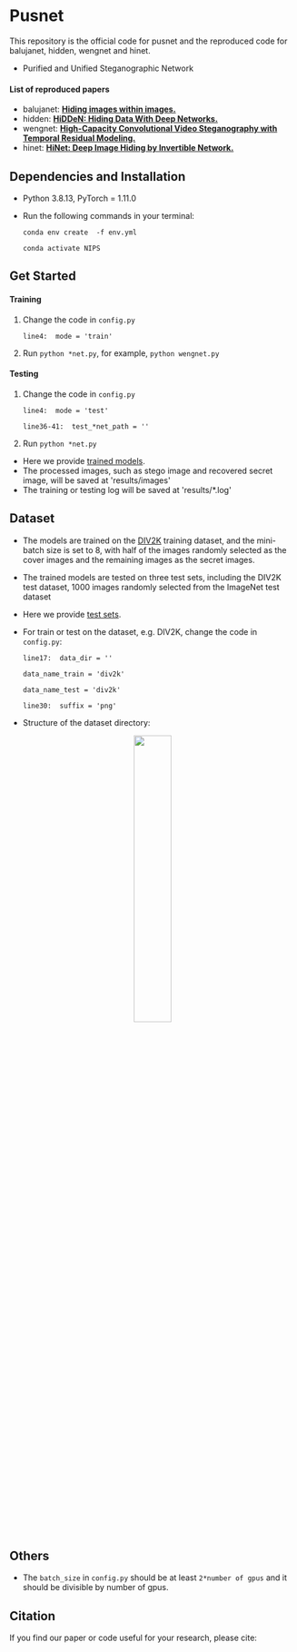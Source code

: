 # Pusnet
This repository is the official code for pusnet and the reproduced code for balujanet, hidden, wengnet and hinet.

- Purified and Unified Steganographic Network
    
#### List of reproduced papers
- balujanet: [**Hiding images within images.**](https://ieeexplore.ieee.org/stamp/stamp.jsp?tp=&arnumber=8654686) 
- hidden: [**HiDDeN: Hiding Data With Deep Networks.**](https://openaccess.thecvf.com/content_ECCV_2018/html/Jiren_Zhu_HiDDeN_Hiding_Data_ECCV_2018_paper.html)
- wengnet: [**High-Capacity Convolutional Video Steganography with Temporal Residual Modeling.**](https://dl.acm.org/doi/abs/10.1145/3323873.3325011)
- hinet: [**HiNet: Deep Image Hiding by Invertible Network.**](https://openaccess.thecvf.com/content/ICCV2021/html/Jing_HiNet_Deep_Image_Hiding_by_Invertible_Network_ICCV_2021_paper.html)

## Dependencies and Installation
- Python 3.8.13, PyTorch = 1.11.0
- Run the following commands in your terminal:

  `conda env create  -f env.yml`

   `conda activate NIPS`


## Get Started
#### Training
1. Change the code in `config.py`

    `line4:  mode = 'train' ` 

2. Run `python *net.py`, for example, `python wengnet.py`

#### Testing
1. Change the code in `config.py`

    `line4:  mode = 'test' `
  
    `line36-41:  test_*net_path = '' `

2. Run `python *net.py`

- Here we provide [trained models](https://drive.google.com/drive/folders/1lM9ED7uzWYeznXSWKg4mgf7Xc7wjjm8Q?usp=sharing).
- The processed images, such as stego image and recovered secret image, will be saved at 'results/images'
- The training or testing log will be saved at 'results/*.log'


## Dataset
- The models are trained on the [DIV2K](https://opendatalab.com/DIV2K) training dataset, and the mini-batch size is set to 8, with half of the images randomly selected as the cover images and the remaining images as the secret images. 
- The trained models are tested on three test sets, including the DIV2K test dataset, 1000 images randomly selected from the ImageNet test dataset
- Here we provide [test sets](https://drive.google.com/file/d/1NYVWZXe0AjxdI5vuI2gF6_2hwoS1c4y7/view?usp=sharing).

- For train or test on the dataset,  e.g.  DIV2K, change the code in `config.py`:

    `line17:  data_dir = '' `
  
    `data_name_train = 'div2k'`
  
    `data_name_test = 'div2k'`
  
    `line30:  suffix = 'png' `

- Structure of the dataset directory:

<center>
  <img src=https://github.com/albblgb/pusnet/blob/main/utils/dataset_folder_structure.png width=36% />
</center>
 
    
## Others
- The `batch_size` in `config.py` should be at least `2*number of gpus` and it should be divisible by number of gpus.

## Citation
If you find our paper or code useful for your research, please cite:
```

```
